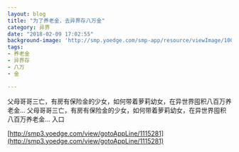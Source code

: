 ```yaml
---
layout: blog
title: "为了养老金，去异界存八万金"
category: 异界
date: "2018-02-09 17:02:55"
background-image: 'http://smp.yoedge.com/smp-app/resource/viewImage/1003904appline.png'
tags:
- 养老金
- 异界存
- 八万
- 金

---
```

父母哥哥三亡，有房有保险金的少女，如何带着萝莉幼女，在异世界囤积八百万养老金…
父母哥哥三亡，有房有保险金的少女，如何带着萝莉幼女，在异世界囤积八百万养老金…
入口

[http://smp3.yoedge.com/view/gotoAppLine/1115281](http://smp3.yoedge.com/view/gotoAppLine/1115281)

        

